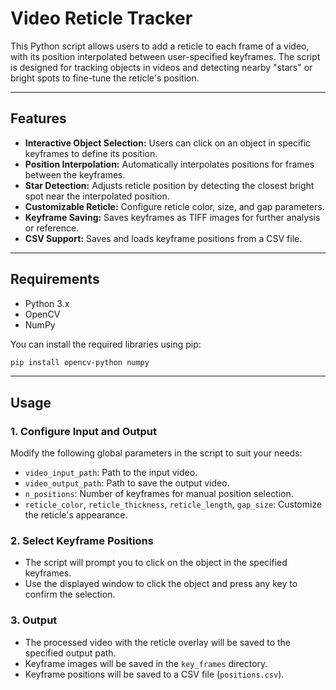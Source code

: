 # Video Reticle Tracker

This Python script allows users to add a reticle to each frame of a video, with its position interpolated between user-specified keyframes. The script is designed for tracking objects in videos and detecting nearby "stars" or bright spots to fine-tune the reticle's position.

---

## Features

- **Interactive Object Selection:** Users can click on an object in specific keyframes to define its position.
- **Position Interpolation:** Automatically interpolates positions for frames between the keyframes.
- **Star Detection:** Adjusts reticle position by detecting the closest bright spot near the interpolated position.
- **Customizable Reticle:** Configure reticle color, size, and gap parameters.
- **Keyframe Saving:** Saves keyframes as TIFF images for further analysis or reference.
- **CSV Support:** Saves and loads keyframe positions from a CSV file.

---

## Requirements

- Python 3.x
- OpenCV
- NumPy

You can install the required libraries using pip:

```bash
pip install opencv-python numpy
```

---

## Usage

### 1. Configure Input and Output

Modify the following global parameters in the script to suit your needs:

- `video_input_path`: Path to the input video.
- `video_output_path`: Path to save the output video.
- `n_positions`: Number of keyframes for manual position selection.
- `reticle_color`, `reticle_thickness`, `reticle_length`, `gap_size`: Customize the reticle's appearance.


### 2. Select Keyframe Positions

- The script will prompt you to click on the object in the specified keyframes.
- Use the displayed window to click the object and press any key to confirm the selection.

### 3. Output

- The processed video with the reticle overlay will be saved to the specified output path.
- Keyframe images will be saved in the `key_frames` directory.
- Keyframe positions will be saved to a CSV file (`positions.csv`).



